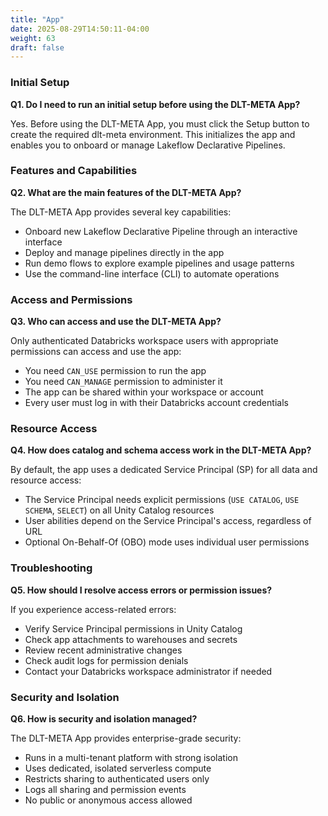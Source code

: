 ```yaml
---
title: "App"
date: 2025-08-29T14:50:11-04:00
weight: 63
draft: false
---
```


### Initial Setup

**Q1. Do I need to run an initial setup before using the DLT-META App?**

Yes. Before using the DLT-META App, you must click the Setup button to create the required dlt-meta environment. This initializes the app and enables you to onboard or manage Lakeflow Declarative Pipelines.

### Features and Capabilities

**Q2. What are the main features of the DLT-META App?**

The DLT-META App provides several key capabilities:
- Onboard new Lakeflow Declarative Pipeline through an interactive interface
- Deploy and manage pipelines directly in the app
- Run demo flows to explore example pipelines and usage patterns
- Use the command-line interface (CLI) to automate operations

### Access and Permissions

**Q3. Who can access and use the DLT-META App?**

Only authenticated Databricks workspace users with appropriate permissions can access and use the app:
- You need `CAN_USE` permission to run the app
- You need `CAN_MANAGE` permission to administer it
- The app can be shared within your workspace or account
- Every user must log in with their Databricks account credentials

### Resource Access

**Q4. How does catalog and schema access work in the DLT-META App?**

By default, the app uses a dedicated Service Principal (SP) for all data and resource access:
- The Service Principal needs explicit permissions (`USE CATALOG`, `USE SCHEMA`, `SELECT`) on all Unity Catalog resources
- User abilities depend on the Service Principal's access, regardless of URL
- Optional On-Behalf-Of (OBO) mode uses individual user permissions

### Troubleshooting

**Q5. How should I resolve access errors or permission issues?**

If you experience access-related errors:
- Verify Service Principal permissions in Unity Catalog
- Check app attachments to warehouses and secrets
- Review recent administrative changes
- Check audit logs for permission denials
- Contact your Databricks workspace administrator if needed

### Security and Isolation

**Q6. How is security and isolation managed?**

The DLT-META App provides enterprise-grade security:
- Runs in a multi-tenant platform with strong isolation
- Uses dedicated, isolated serverless compute
- Restricts sharing to authenticated users only
- Logs all sharing and permission events
- No public or anonymous access allowed

